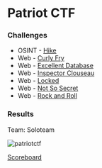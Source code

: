 # Patriot CTF


### Challenges

- OSINT - [Hike](https://github.com/Sanlokii/CTF-write-ups/blob/main/PatriotCTF/Hike.md)
- Web - [Curly Fry](https://github.com/Sanlokii/CTF-write-ups/blob/main/PatriotCTF/Curly-Fry.md)
- Web - [Excellent Database](https://github.com/Sanlokii/CTF-write-ups/blob/main/PatriotCTF/Excellent-Database.md)
- Web - [Inspector Clouseau](https://github.com/Sanlokii/CTF-write-ups/blob/main/PatriotCTF/Inspector-Clouseau.md)
- Web - [Locked](https://github.com/Sanlokii/CTF-write-ups/blob/main/PatriotCTF/Locked.md)
- Web - [Not So Secret](https://github.com/Sanlokii/CTF-write-ups/blob/main/PatriotCTF/Not-So-Secret.md)
- Web - [Rock and Roll](https://github.com/Sanlokii/CTF-write-ups/blob/main/PatriotCTF/Rock-and-Roll.md)

### Results

Team: Soloteam

![patriotctf](https://user-images.githubusercontent.com/49941629/166141932-216e5959-099d-40ae-9154-214f5a6a485f.png)

[Scoreboard](https://ctftime.org/event/1616)
